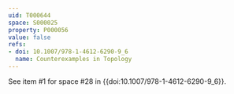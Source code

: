 ```yaml
---
uid: T000644
space: S000025
property: P000056
value: false
refs:
- doi: 10.1007/978-1-4612-6290-9_6
  name: Counterexamples in Topology
---
```


See item #1 for space #28 in {{doi:10.1007/978-1-4612-6290-9_6}}.
